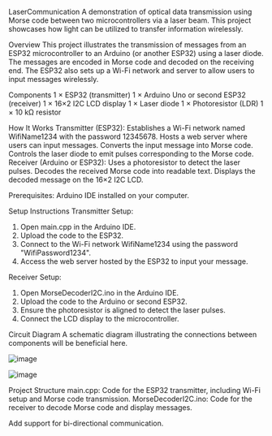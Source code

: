 
 LaserCommunication
A demonstration of optical data transmission using Morse code between two microcontrollers via a laser beam. This project showcases how light can be utilized to transfer information wirelessly.


 Overview
This project illustrates the transmission of messages from an ESP32 microcontroller to an Arduino (or another ESP32) using a laser diode. The messages are encoded in Morse code and decoded on the receiving end. The ESP32 also sets up a Wi-Fi network and server to allow users to input messages wirelessly.


 Components
1 × ESP32 (transmitter)
1 × Arduino Uno or second ESP32 (receiver)
1 × 16×2 I2C LCD display
1 × Laser diode
1 × Photoresistor (LDR)
1 × 10 kΩ resistor


 How It Works
Transmitter (ESP32):
Establishes a Wi-Fi network named WifiName1234 with the password 12345678.
Hosts a web server where users can input messages.
Converts the input message into Morse code.
Controls the laser diode to emit pulses corresponding to the Morse code.
Receiver (Arduino or ESP32):
Uses a photoresistor to detect the laser pulses.
Decodes the received Morse code into readable text.
Displays the decoded message on the 16×2 I2C LCD.


Prerequisites:
Arduino IDE installed on your computer.


Setup Instructions
Transmitter Setup:

1. Open main.cpp in the Arduino IDE.
2. Upload the code to the ESP32.
3. Connect to the Wi-Fi network WifiName1234 using the password "WifiPassword1234".
4. Access the web server hosted by the ESP32 to input your message.


Receiver Setup:
1. Open MorseDecoderI2C.ino in the Arduino IDE.
2. Upload the code to the Arduino or second ESP32.
3. Ensure the photoresistor is aligned to detect the laser pulses.
4. Connect the LCD display to the microcontroller.


Circuit Diagram
A schematic diagram illustrating the connections between components will be beneficial here.

![image](https://github.com/user-attachments/assets/b526476e-d2fe-48fd-96c9-19cdfefa338e)

![image](https://github.com/user-attachments/assets/60b440ec-26b8-4d46-9f6e-300f6a448ee1)


 Project Structure
main.cpp: Code for the ESP32 transmitter, including Wi-Fi setup and Morse code transmission.
MorseDecoderI2C.ino: Code for the receiver to decode Morse code and display messages.




Add support for bi-directional communication.
